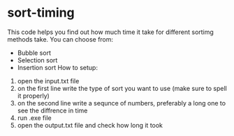 # sort-timing
This code helps you find out how much time it take for different sortimg methods take.
You can choose from:
- Bubble sort
- Selection sort
- Insertion sort
How to setup:
1. open the input.txt file
2. on the first line write the type of sort you want to use (make sure to spell it properly)
3. on the second line write a sequnce of numbers, preferably a long one to see the diffrence in time
4. run .exe file
6. open the output.txt file and check how long it took
